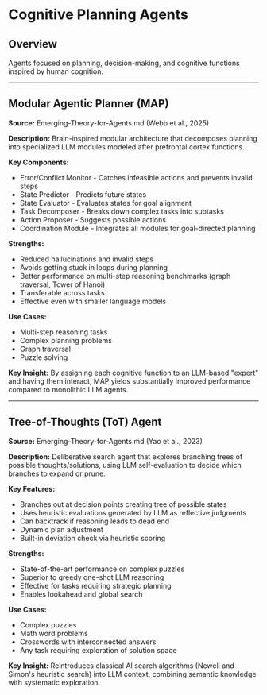 # Cognitive Planning Agents

## Overview
Agents focused on planning, decision-making, and cognitive functions inspired by human cognition.

---

## Modular Agentic Planner (MAP)

**Source:** Emerging-Theory-for-Agents.md (Webb et al., 2025)

**Description:** Brain-inspired modular architecture that decomposes planning into specialized LLM modules modeled after prefrontal cortex functions.

**Key Components:**
- Error/Conflict Monitor - Catches infeasible actions and prevents invalid steps
- State Predictor - Predicts future states
- State Evaluator - Evaluates states for goal alignment
- Task Decomposer - Breaks down complex tasks into subtasks
- Action Proposer - Suggests possible actions
- Coordination Module - Integrates all modules for goal-directed planning

**Strengths:**
- Reduced hallucinations and invalid steps
- Avoids getting stuck in loops during planning
- Better performance on multi-step reasoning benchmarks (graph traversal, Tower of Hanoi)
- Transferable across tasks
- Effective even with smaller language models

**Use Cases:**
- Multi-step reasoning tasks
- Complex planning problems
- Graph traversal
- Puzzle solving

**Key Insight:** By assigning each cognitive function to an LLM-based "expert" and having them interact, MAP yields substantially improved performance compared to monolithic LLM agents.

---

## Tree-of-Thoughts (ToT) Agent

**Source:** Emerging-Theory-for-Agents.md (Yao et al., 2023)

**Description:** Deliberative search agent that explores branching trees of possible thoughts/solutions, using LLM self-evaluation to decide which branches to expand or prune.

**Key Features:**
- Branches out at decision points creating tree of possible states
- Uses heuristic evaluations generated by LLM as reflective judgments
- Can backtrack if reasoning leads to dead end
- Dynamic plan adjustment
- Built-in deviation check via heuristic scoring

**Strengths:**
- State-of-the-art performance on complex puzzles
- Superior to greedy one-shot LLM reasoning
- Effective for tasks requiring strategic planning
- Enables lookahead and global search

**Use Cases:**
- Complex puzzles
- Math word problems
- Crosswords with interconnected answers
- Any task requiring exploration of solution space

**Key Insight:** Reintroduces classical AI search algorithms (Newell and Simon's heuristic search) into LLM context, combining semantic knowledge with systematic exploration.
